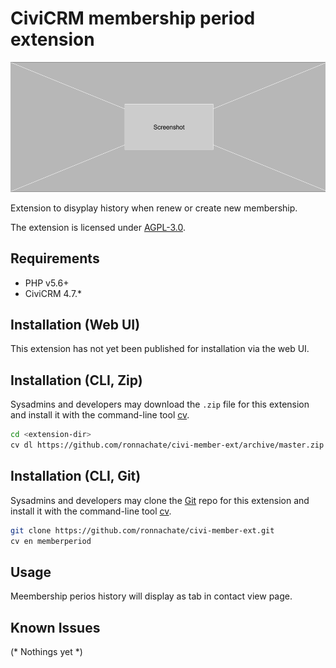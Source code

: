 # CiviCRM membership period extension

![Screenshot](/images/screenshot.png)

Extension to disyplay history when renew or create new membership.

The extension is licensed under [AGPL-3.0](LICENSE.txt).

## Requirements

* PHP v5.6+
* CiviCRM 4.7.*

## Installation (Web UI)

This extension has not yet been published for installation via the web UI.

## Installation (CLI, Zip)

Sysadmins and developers may download the `.zip` file for this extension and
install it with the command-line tool [cv](https://github.com/civicrm/cv).

```bash
cd <extension-dir>
cv dl https://github.com/ronnachate/civi-member-ext/archive/master.zip
```

## Installation (CLI, Git)

Sysadmins and developers may clone the [Git](https://en.wikipedia.org/wiki/Git) repo for this extension and
install it with the command-line tool [cv](https://github.com/civicrm/cv).

```bash
git clone https://github.com/ronnachate/civi-member-ext.git
cv en memberperiod
```

## Usage

Meembership perios history will display as tab in contact view page.

## Known Issues

(* Nothings yet *)
